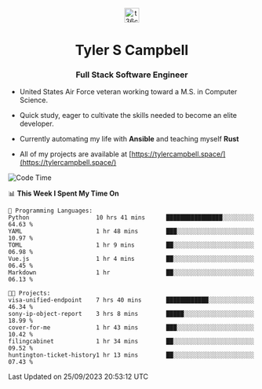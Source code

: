 <p align="center">
<a href="https://www.linkedin.com/in/t36campbell" target="blank"><img align="center" src="https://ik.imagekit.io/t36campbell/Portfolio/linkedin.png.original_m8bbGgPh6.png" alt="t36campbell" height="30" width="30" /></a>
</p>
<h1 align="center">Tyler S Campbell</h1>
<h3 align="center">Full Stack Software Engineer</h3>

* United States Air Force veteran working toward a M.S. in Computer Science.

* Quick study, eager to cultivate the skills needed to become an elite developer.

* Currently automating my life with **Ansible** and teaching myself **Rust**

* All of my projects are available at [https://tylercampbell.space/](https://tylercampbell.space/)

<!--START_SECTION:waka-->
![Code Time](http://img.shields.io/badge/Code%20Time-2%2C838%20hrs%2023%20mins-blue)

📊 **This Week I Spent My Time On** 

```text
💬 Programming Languages: 
Python                   10 hrs 41 mins      ████████████████░░░░░░░░░   64.63 % 
YAML                     1 hr 48 mins        ███░░░░░░░░░░░░░░░░░░░░░░   10.97 % 
TOML                     1 hr 9 mins         ██░░░░░░░░░░░░░░░░░░░░░░░   06.98 % 
Vue.js                   1 hr 4 mins         ██░░░░░░░░░░░░░░░░░░░░░░░   06.45 % 
Markdown                 1 hr                ██░░░░░░░░░░░░░░░░░░░░░░░   06.13 % 

🐱‍💻 Projects: 
visa-unified-endpoint    7 hrs 40 mins       ████████████░░░░░░░░░░░░░   46.34 % 
sony-ip-object-report    3 hrs 8 mins        █████░░░░░░░░░░░░░░░░░░░░   18.99 % 
cover-for-me             1 hr 43 mins        ███░░░░░░░░░░░░░░░░░░░░░░   10.42 % 
filingcabinet            1 hr 34 mins        ██░░░░░░░░░░░░░░░░░░░░░░░   09.52 % 
huntington-ticket-history1 hr 13 mins        ██░░░░░░░░░░░░░░░░░░░░░░░   07.43 % 
```


 Last Updated on 25/09/2023 20:53:12 UTC
<!--END_SECTION:waka-->
